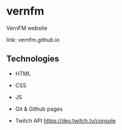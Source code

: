 # vernfm

VernFM website

link: vernfm.github.io

## Technologies

- HTML
- CSS
- JS
- Git & Github pages

- Twitch API
  https://dev.twitch.tv/console

